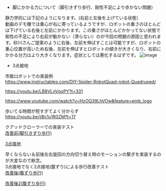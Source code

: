 * 脚にかかる力について（脚引きずり歩行、剛性不足により歩かない問題）

静力学的には下記のようになります。(右前と左後を上げている状態）  
動画のデモ機では重心が右に寄っているようですが、ロボットの重さのほとんどは下げている右後と左前にかかります。この重さがほとんどかかってない状態で剛性の不足により右前が動かない（滑らない）のが今回の問題の原因と思われます。砂川さんご提案のように右後、左前を伸ばすことは可能ですが、ロボットの重心位置が高いため右後、左前を伸ばすとロボットの傾きが大きくなり、右前にかかる分力はより大きくなります。症状としては悪化するはずです。
![image](https://github.com/sohtamei/docs/assets/43091864/4689b030-327e-48a2-b1d8-6fcb1307a7f9)

* 3点接地

市販ロボットでの実装例  
https://www.instructables.com/DIY-Spider-RobotQuad-robot-Quadruped/  

https://youtu.be/LB8VLnVpoPY?t=331  

https://www.youtube.com/watch?v=HzOQ39LhVOw&feature=emb_logo  

歩いてる時間が短すぎてよく分からず  
https://youtu.be/ijBc1u1R0ZM?t=17  

クアッドクローラーでの実装テスト  
[改善前(脚引きずり歩行)](https://sohtamei.github.io/docs/images/V_20200823_175859.mp4)  

[3点接地](https://sohtamei.github.io/docs/images/V_20200823_175609.mp4)  

早くならない＆前後左右旋回の方向切り替え時のモーションの繋ぎを実装するのが大変なので断念。  
3点接地でなく2点接地(腹ずり)による歩行改善テスト  
[改善後(腹ずり歩行)](https://sohtamei.github.io/docs/images/V_20200824_204042.mp4)  

[改善後2(腹ずり歩行)](https://sohtamei.github.io/docs/images/MAH05078s.mp4)  



